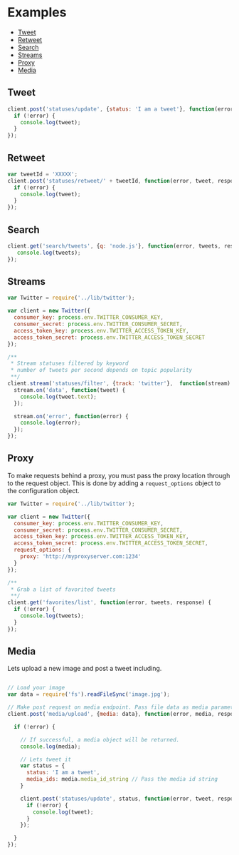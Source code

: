 # Examples

* [Tweet](#tweet)
* [Retweet](#retweet)
* [Search](#search)
* [Streams](#streams)
* [Proxy](#proxy)
* [Media](#media)

## Tweet

```javascript
client.post('statuses/update', {status: 'I am a tweet'}, function(error, tweet, response) {
  if (!error) {
    console.log(tweet);
  }
});
```

## Retweet

```javascript
var tweetId = 'XXXXX';
client.post('statuses/retweet/' + tweetId, function(error, tweet, response) {
  if (!error) {
    console.log(tweet);
  }
});
```

## Search

```javascript
client.get('search/tweets', {q: 'node.js'}, function(error, tweets, response) {
   console.log(tweets);
});
```

## Streams

```javascript
var Twitter = require('../lib/twitter');

var client = new Twitter({
  consumer_key: process.env.TWITTER_CONSUMER_KEY,
  consumer_secret: process.env.TWITTER_CONSUMER_SECRET,
  access_token_key: process.env.TWITTER_ACCESS_TOKEN_KEY,
  access_token_secret: process.env.TWITTER_ACCESS_TOKEN_SECRET
});

/**
 * Stream statuses filtered by keyword
 * number of tweets per second depends on topic popularity
 **/
client.stream('statuses/filter', {track: 'twitter'},  function(stream) {
  stream.on('data', function(tweet) {
    console.log(tweet.text);
  });

  stream.on('error', function(error) {
    console.log(error);
  });
});
```

## Proxy

To make requests behind a proxy, you must pass the proxy location through to the request object.  This is done by adding a `request_options` object to the configuration object.

```javascript
var Twitter = require('../lib/twitter');

var client = new Twitter({
  consumer_key: process.env.TWITTER_CONSUMER_KEY,
  consumer_secret: process.env.TWITTER_CONSUMER_SECRET,
  access_token_key: process.env.TWITTER_ACCESS_TOKEN_KEY,
  access_token_secret: process.env.TWITTER_ACCESS_TOKEN_SECRET,
  request_options: {
    proxy: 'http://myproxyserver.com:1234'
  }
});

/**
 * Grab a list of favorited tweets
 **/
client.get('favorites/list', function(error, tweets, response) {
  if (!error) {
    console.log(tweets);
  }
});
```


## Media

Lets upload a new image and post a tweet including.

```javascript

// Load your image
var data = require('fs').readFileSync('image.jpg');

// Make post request on media endpoint. Pass file data as media parameter
client.post('media/upload', {media: data}, function(error, media, response) {

  if (!error) {

    // If successful, a media object will be returned.
    console.log(media);

    // Lets tweet it
    var status = {
      status: 'I am a tweet',
      media_ids: media.media_id_string // Pass the media id string
    }

    client.post('statuses/update', status, function(error, tweet, response) {
      if (!error) {
        console.log(tweet);
      }
    });

  }
});
```
